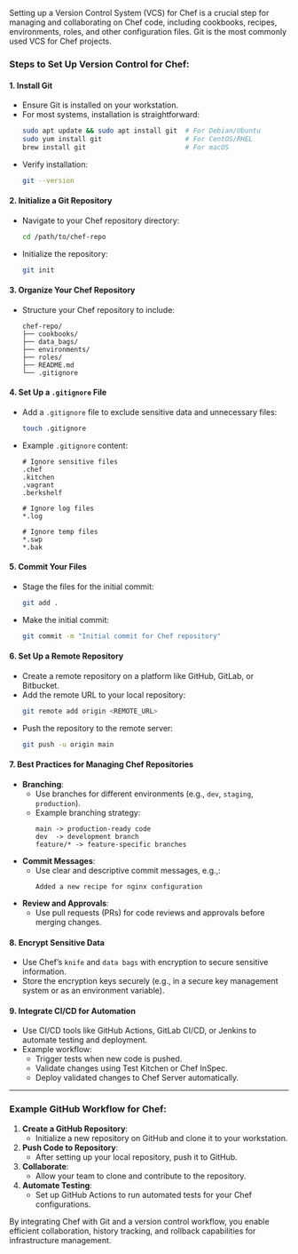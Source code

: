 Setting up a Version Control System (VCS) for Chef is a crucial step for managing and collaborating on Chef code, including cookbooks, recipes, environments, roles, and other configuration files. Git is the most commonly used VCS for Chef projects.

### Steps to Set Up Version Control for Chef:

#### 1. **Install Git**
   - Ensure Git is installed on your workstation.
   - For most systems, installation is straightforward:
     ```bash
     sudo apt update && sudo apt install git  # For Debian/Ubuntu
     sudo yum install git                     # For CentOS/RHEL
     brew install git                         # For macOS
     ```
   - Verify installation:
     ```bash
     git --version
     ```

#### 2. **Initialize a Git Repository**
   - Navigate to your Chef repository directory:
     ```bash
     cd /path/to/chef-repo
     ```
   - Initialize the repository:
     ```bash
     git init
     ```

#### 3. **Organize Your Chef Repository**
   - Structure your Chef repository to include:
     ```
     chef-repo/
     ├── cookbooks/
     ├── data_bags/
     ├── environments/
     ├── roles/
     ├── README.md
     └── .gitignore
     ```

#### 4. **Set Up a `.gitignore` File**
   - Add a `.gitignore` file to exclude sensitive data and unnecessary files:
     ```bash
     touch .gitignore
     ```
   - Example `.gitignore` content:
     ```
     # Ignore sensitive files
     .chef
     .kitchen
     .vagrant
     .berkshelf

     # Ignore log files
     *.log

     # Ignore temp files
     *.swp
     *.bak
     ```

#### 5. **Commit Your Files**
   - Stage the files for the initial commit:
     ```bash
     git add .
     ```
   - Make the initial commit:
     ```bash
     git commit -m "Initial commit for Chef repository"
     ```

#### 6. **Set Up a Remote Repository**
   - Create a remote repository on a platform like GitHub, GitLab, or Bitbucket.
   - Add the remote URL to your local repository:
     ```bash
     git remote add origin <REMOTE_URL>
     ```
   - Push the repository to the remote server:
     ```bash
     git push -u origin main
     ```

#### 7. **Best Practices for Managing Chef Repositories**
   - **Branching**:
     - Use branches for different environments (e.g., `dev`, `staging`, `production`).
     - Example branching strategy:
       ```
       main -> production-ready code
       dev  -> development branch
       feature/* -> feature-specific branches
       ```
   - **Commit Messages**:
     - Use clear and descriptive commit messages, e.g.,:
       ```
       Added a new recipe for nginx configuration
       ```
   - **Review and Approvals**:
     - Use pull requests (PRs) for code reviews and approvals before merging changes.

#### 8. **Encrypt Sensitive Data**
   - Use Chef’s `knife` and `data bags` with encryption to secure sensitive information.
   - Store the encryption keys securely (e.g., in a secure key management system or as an environment variable).

#### 9. **Integrate CI/CD for Automation**
   - Use CI/CD tools like GitHub Actions, GitLab CI/CD, or Jenkins to automate testing and deployment.
   - Example workflow:
     - Trigger tests when new code is pushed.
     - Validate changes using Test Kitchen or Chef InSpec.
     - Deploy validated changes to Chef Server automatically.

---

### Example GitHub Workflow for Chef:
1. **Create a GitHub Repository**:
   - Initialize a new repository on GitHub and clone it to your workstation.
2. **Push Code to Repository**:
   - After setting up your local repository, push it to GitHub.
3. **Collaborate**:
   - Allow your team to clone and contribute to the repository.
4. **Automate Testing**:
   - Set up GitHub Actions to run automated tests for your Chef configurations.

By integrating Chef with Git and a version control workflow, you enable efficient collaboration, history tracking, and rollback capabilities for infrastructure management.
